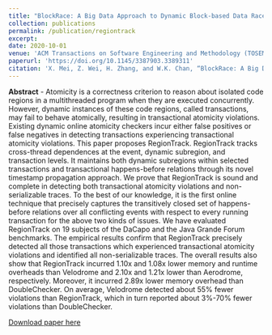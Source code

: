 ```yaml
---
title: "BlockRace: A Big Data Approach to Dynamic Block-based Data Race Detection for Multithreaded Programs"
collection: publications
permalink: /publication/regiontrack
excerpt:
date: 2020-10-01
venue: 'ACM Transactions on Software Engineering and Methodology (TOSEM), accepted'
paperurl: 'https://doi.org/10.1145/3387903.3389311'
citation: 'X. Mei, Z. Wei, H. Zhang, and W.K. Chan, “BlockRace: A Big Data Approach to Dynamic Block-based Data Race Detection for Multithreaded Programs,” In Proceedings of ACM/IEEE International Conference on Automation of Software Test (AST), 2020, pp. 71-80.'
---
```

**Abstract** - Atomicity is a correctness criterion to reason about isolated code regions in a multithreaded program when they are executed concurrently. However, dynamic instances of these code regions, called transactions, may fail to behave atomically, resulting in transactional atomicity violations. Existing dynamic online atomicity checkers incur either false positives or false negatives in detecting transactions experiencing transactional atomicity violations. This paper proposes RegionTrack. RegionTrack tracks cross-thread dependences at the event, dynamic subregion, and transaction levels. It maintains both dynamic subregions within selected transactions and transactional happens-before relations through its novel timestamp propagation approach. We prove that RegionTrack is sound and complete in detecting both transactional atomicity violations and non-serializable traces. To the best of our knowledge, it is the first online technique that precisely captures the transitively closed set of happens-before relations over all conflicting events with respect to every running transaction for the above two kinds of issues. We have evaluated RegionTrack on 19 subjects of the DaCapo and the Java Grande Forum benchmarks. The empirical results confirm that RegionTrack precisely detected all those transactions which experienced transactional atomicity violations and identified all non-serializable traces. The overall results also show that RegionTrack incurred 1.10x and 1.08x lower memory and runtime overheads than Velodrome and 2.10x and 1.21x lower than Aerodrome, respectively. Moreover, it incurred 2.89x lower memory overhead than DoubleChecker. On average, Velodrome detected about 55% fewer violations than RegionTrack, which in turn reported about 3%-70% fewer violations than DoubleChecker. 

[Download paper here](https://doi.org/10.1145/3387903.3389311)

